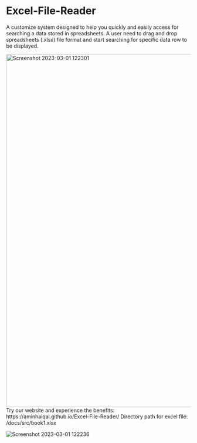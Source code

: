 # Excel-File-Reader
A customize system designed to help you quickly and easily access for searching a data stored in spreadsheets.
A user need to drag and drop spreadsheets (.xlsx) file format and start searching for specific data row to be displayed.

<img width="960" alt="Screenshot 2023-03-01 122301" src="https://user-images.githubusercontent.com/73211654/222065746-4fa511ea-e2ef-408b-a33d-ea1b86650569.png">

<br>
Try our website and experience the benefits: https://aminhaiqal.github.io/Excel-File-Reader/
Directory path for excel file: /docs/src/book1.xlsx

![Screenshot 2023-03-01 122236](https://user-images.githubusercontent.com/73211654/222071555-91382f1e-1793-4b84-a31e-8222cbba239a.png)
